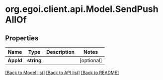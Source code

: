 
# org.egoi.client.api.Model.SendPushAllOf

## Properties

Name | Type | Description | Notes
------------ | ------------- | ------------- | -------------
**AppId** | **string** |  | [optional] 

[[Back to Model list]](../README.md#documentation-for-models)
[[Back to API list]](../README.md#documentation-for-api-endpoints)
[[Back to README]](../README.md)

